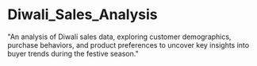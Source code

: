 # Diwali_Sales_Analysis
"An analysis of Diwali sales data, exploring customer demographics, purchase behaviors, and product preferences to uncover key insights into buyer trends during the festive season."
